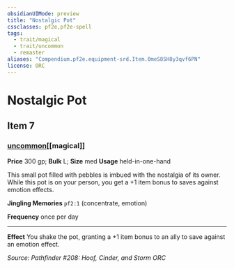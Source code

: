 ```yaml
---
obsidianUIMode: preview
title: "Nostalgic Pot"
cssclasses: pf2e,pf2e-spell
tags:
  - trait/magical
  - trait/uncommon
  - remaster
aliases: "Compendium.pf2e.equipment-srd.Item.0meS8SH8y3qvf6PN"
license: ORC
---
```

# Nostalgic Pot
## Item 7
### [uncommon](uncommon "Uncommon Rarity Trait")[[magical]]


**Price** 300 gp; 
**Bulk** L; **Size** med
**Usage** held-in-one-hand

This small pot filled with pebbles is imbued with the nostalgia of its owner. While this pot is on your person, you get a +1 item bonus to saves against emotion effects.

**Jingling Memories** `pf2:1` (concentrate, emotion)

**Frequency** once per day

* * *

**Effect** You shake the pot, granting a +1 item bonus to an ally to save against an emotion effect.

*Source: Pathfinder #208: Hoof, Cinder, and Storm*
*ORC*